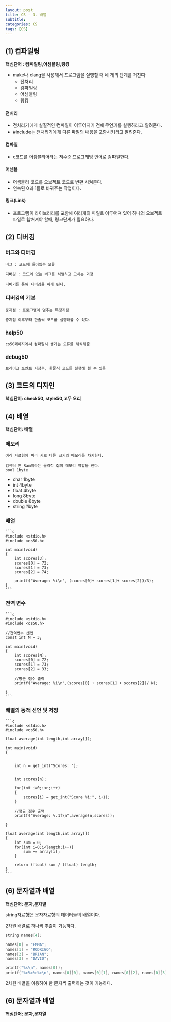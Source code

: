 ```yaml
---
layout: post
title: CS - 3. 배열
subtitle: 
categories: CS
tags: [CS]
---
```



## (1) 컴파일링

 **핵심단어 : 컴파일링,어셈블링,링킹**
 
- make나 clang을 사용해서 프로그램을 실행할 때 네 개의 단계를 거친다
    - 전처리
    - 컴파일링
    - 어셈블링
    - 링킹

#### 전처리

- 전처리기에게 실질적인 컴파일이 이루어지기 전에 무언가를 실행하라고 알려준다.
- #include는 전처리기에게 다른 파일의 내용을 포함시키라고 알려준다.

#### 컴파일

- c코드를 어셈블리어라는 저수준 프로그래밍 언어로 컴파일한다.

#### 어셈블

- 어셈블리 코드를 오브젝트 코드로 변환 시켜준다.
- 연속된 0과 1들로 바꿔주는 작업이다.

#### 링크(Link)

- 프로그램이 라이브러리를 포함해 여러개의 파일로 이루어져 있어 하나의 오브젝트 파일로 합쳐져야 할때, 링크단계가 필요하다.

## (2) 디버깅

### 버그와 디버깅

    버그 : 코드에 들어있는 오류

    디버깅 : 코드에 있는 버그를 식별하고 고치는 과정

    디버거를 통해 디버깅을 하게 된다.

### 디버깅의 기본

    중지점 : 프로그램이 멈추는 특정지점

    중지점 이후부터 한줄씩 코드를 실행해볼 수 있다.

### help50

    cs50페이지에서 컴파일시 생기는 오류를 해석해줌  

### debug50

    브레이크 포인트 지정후, 한줄식 코드를 실행해 볼 수 있음

## (3) 코드의 디자인
**핵심단어: check50, style50,고무 오리**

## (4) 배열

**핵심단어: 배열**

### 메모리

    여러 자료형에 따라 서로 다른 크기의 메모리를 차지한다.

    컴퓨터 안 Ram이라는 물리적 칩이 메모리 역할을 한다.
    bool 1byte

+ char 1byte
+ int 4byte
+ float 4byte
+ long 8byte
+ double 8byte
+ string ?byte

### 배열

    ```c
    #include <stdio.h>
    #include <cs50.h>

    int main(void)
    {
        int scores[3];
        scores[0] = 72;
        scores[1] = 73;
        scores[2] = 74;

        printf("Average: %i\n", (scores[0]+ scores[1]+ scores[2])/3);
    }
    ```


### 전역 변수

    ```c
    #include <stdio.h>
    #include <cs50.h>

    //전역변수 선언
    const int N = 3;

    int main(void)
    {
        int scores[N];
        scores[0] = 72;
        scores[1] = 73;
        scores[2] = 33;

        //평균 점수 출력
        printf("Average: %i\n",(scores[0] + scores[1] + scores[2])/ N);

    }
    ```

### 배열의 동적 선언 및 저장

    ```c
    #include <stdio.h>
    #include <cs50.h>

    float average(int length,int array[]);

    int main(void)
    {
        
        
        int n = get_int("Scores: ");
        
        
        int scores[n];
        
        for(int i=0;i<n;i++)
        {
            scores[i] = get_int("Score %i:", i+1);
        }

        //평균 점수 출력
        printf("Average: %.1f\n",average(n,scores));

    }

    float average(int length,int array[])
    {
        int sum = 0;
        for(int i=0;i<length;i++){
            sum += array[i];
        }

        return (float) sum / (float) length;
    }
    ```

## (6) 문자열과 배열

**핵심단어: 문자,문자열**

string자료형은 문자자료형의 데이터들의 배열이다.

2차원 배열로 하나씩 추출이 가능하다.

```c
string names[4];

names[0] = "EMMA";
names[1] = "RODRIGO";
names[2] = "BRIAN";
names[3] = "DAVID";

printf("%s\n", names[0]);
printf("%c%c%c%c\n", names[0][0], names[0][1], names[0][2], names[0][3]);
```

2차원 배열을 이용하여 한 문자씩 출력하는 것이 가능하다.



## (6) 문자열과 배열

**핵심단어: 문자,문자열**